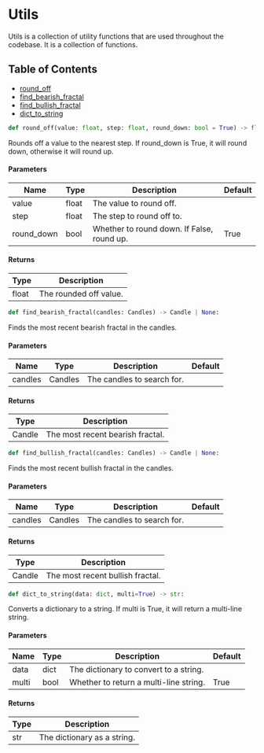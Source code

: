 # Utils
Utils is a collection of utility functions that are used throughout the codebase. It is a collection of functions.

## Table of Contents
- [round_off](#round_off)
- [find_bearish_fractal](#find_bearish_fractal)
- [find_bullish_fractal](#find_bullish_fractal)
- [dict_to_string](#dict_to_string)

<a id="round_off"></a>
```python
def round_off(value: float, step: float, round_down: bool = True) -> float:
```
Rounds off a value to the nearest step. If round_down is True, it will round down, otherwise it will round up.
#### Parameters
| Name       | Type  | Description                                | Default |
|------------|-------|--------------------------------------------|---------|
| value      | float | The value to round off.                    |         |
| step       | float | The step to round off to.                  |         |
| round_down | bool  | Whether to round down. If False, round up. | True    |
#### Returns
| Type  | Description            |
|-------|------------------------|
| float | The rounded off value. |

```python
def find_bearish_fractal(candles: Candles) -> Candle | None:
```
Finds the most recent bearish fractal in the candles.
#### Parameters
| Name    | Type    | Description                      | Default |
|---------|---------|----------------------------------|---------|
| candles | Candles | The candles to search for.       |         |
#### Returns
| Type   | Description                      |
|--------|----------------------------------|
| Candle | The most recent bearish fractal. |

```python
def find_bullish_fractal(candles: Candles) -> Candle | None:
```
Finds the most recent bullish fractal in the candles.
#### Parameters
| Name    | Type    | Description                      | Default |
|---------|---------|----------------------------------|---------|
| candles | Candles | The candles to search for.       |         |
#### Returns
| Type   | Description                      |
|--------|----------------------------------|
| Candle | The most recent bullish fractal. |

<a id="dict_to_string"></a>
```python
def dict_to_string(data: dict, multi=True) -> str:
```
Converts a dictionary to a string. If multi is True, it will return a multi-line string.
#### Parameters
| Name  | Type | Description                            | Default |
|-------|------|----------------------------------------|---------|
| data  | dict | The dictionary to convert to a string. |         |
| multi | bool | Whether to return a multi-line string. | True    |

#### Returns
| Type | Description                 |
|------|-----------------------------|
| str  | The dictionary as a string. |
